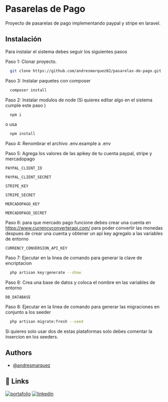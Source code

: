 
# Pasarelas de Pago

Proyecto de pasarelas de pago implementando paypal y stripe en laravel.

## Instalación

Para instalar el sistema debes seguir los siguientes pasos

Paso 1: Clonar proyecto.

```bash
  git clone https://github.com/andresmarquez02/pasarelas-de-pago.git
```

Paso 3: Instalar paquetes con composer

```bash
  composer install
```

Paso 2: Instalar modulos de node (Si quieres editar algo en el sistema cumple este paso
)

```bash
  npm i
```

o usa

```bash
  npm install
```

Paso 4: Renombrar el archivo .env.example a .env

Paso 5: Agrega los valores de las apikey de tu cuenta paypal, stripe y mercadopago

`PAYPAL_CLIENT_ID`

`PAYPAL_CLIENT_SECRET`

`STRIPE_KEY`

`STRIPE_SECRET`

`MERCADOPAGO_KEY`

`MERCADOPAGO_SECRET`

Paso 6: para que mercado pago funcione debes crear una cuenta en https://www.currencyconverterapi.com/ para poder convertir las monedas despues de crear una cuenta y obtener un api key agregalo a las variables de entorno

`CURRENCY_CONVERSION_API_KEY`

Paso 7: Ejecutar en la linea de comando para generar la clave de encriptacion

```bash
  php artisan key:generate --show
```

Paso 8: Crea una base de datos y coloca el nombre en las variables de entorno

`DB_DATABASE`

Paso 8: Ejecutar en la linea de comando para generar las migraciones en conjunto a los seeder

```bash
  php artisan migrate:fresh --seed
```

Si quieres solo usar dos de estas plataformas solo debes comentar la insercion en los seeders.

## Authors

- [@andresmarquez](https://www.github.com/andresmarquez02)

## 🔗 Links
[![portafolio](https://img.shields.io/badge/my_portfolio-000?style=for-the-badge&logo=ko-fi&logoColor=white)](https://andresmarquez02.github.io/andres/)
[![linkedin](https://img.shields.io/badge/linkedin-0A66C2?style=for-the-badge&logo=linkedin&logoColor=white)](https://www.linkedin.com/in/andres-marquez-02/)


